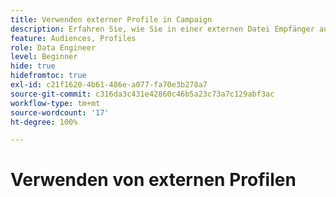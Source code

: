 ```yaml
---
title: Verwenden externer Profile in Campaign
description: Erfahren Sie, wie Sie in einer externen Datei Empfänger auswählen
feature: Audiences, Profiles
role: Data Engineer
level: Beginner
hide: true
hidefromtoc: true
exl-id: c21f1620-4b61-486e-a077-fa70e3b278a7
source-git-commit: c316da3c431e42860c46b5a23c73a7c129abf3ac
workflow-type: tm+mt
source-wordcount: '17'
ht-degree: 100%

---
```


# Verwenden von externen Profilen
